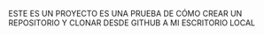 ESTE ES UN PROYECTO ES UNA PRUEBA DE CÓMO CREAR UN REPOSITORIO Y CLONAR DESDE GITHUB A MI ESCRITORIO LOCAL